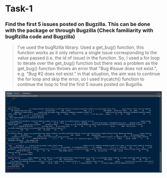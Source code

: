 # Task-1
### Find the first 5 issues posted on Bugzilla. This can be done with the package or through Bugzilla (Check familiarity with bugRzilla code and Bugzilla)
> I've used the bugRzilla library. Used a get_bug() function, this function works as it only returns a single issue corresponding to the value passed (i.e. the id of issue) in the function. So, I used a for loop to iterate over the get_bug() function but there was a problem as the get_bug() function throws an error that "Bug #issue does not exist.", e.g. "Bug #2 does not exist." in that situation, the aim was to continue the for loop and skip the error, so I used trycatch() function to continue the loop to find the first 5 issues posted on Bugzilla.

![Output of Task-1](./Output_task-1/Task-1_output.png)
